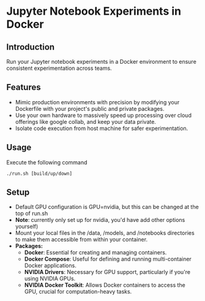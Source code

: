# Jupyter Notebook Experiments in Docker

## Introduction
Run your Jupyter notebook experiments in a Docker environment to ensure consistent experimentation across teams.

## Features
- Mimic production environments with precision by modifying your Dockerfile with your project's public and private packages.
- Use your own hardware to massively speed up processing over cloud offerings like google collab, and keep your data private.
- Isolate code execution from host machine for safer experimentation.

## Usage
Execute the following command
```
./run.sh [build/up/down]
```

## Setup
- Default GPU configuration is GPU=nvidia, but this can be changed at the top of run.sh
- **Note**: currently only set up for nvidia, you'd have add other options yourself)
- Mount your local files in the /data, /models, and /notebooks directories to make them accessible from within your container.
- **Packages:**
  - **Docker**: Essential for creating and managing containers.
  - **Docker Compose**: Useful for defining and running multi-container Docker applications.
  - **NVIDIA Drivers**: Necessary for GPU support, particularly if you're using NVIDIA GPUs.
  - **NVIDIA Docker Toolkit**: Allows Docker containers to access the GPU, crucial for computation-heavy tasks.

